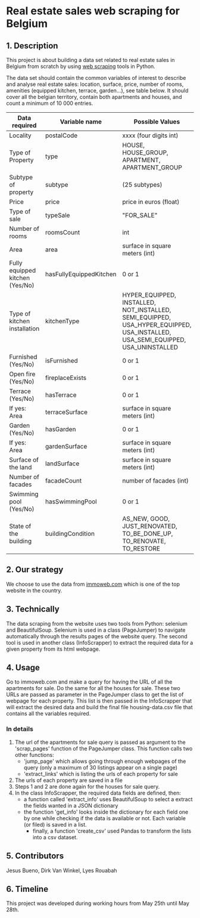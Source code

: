 # Real estate sales web scraping for Belgium

##  1. Description

This project is about building a data set related to real estate sales in Belgium from scratch
by using [web scraping](https://en.wikipedia.org/wiki/Web_scraping) tools in Python.

The data set should contain the common variables of interest to describe and analyse real estate sales:
location, surface, price, number of rooms, amenities (equipped kitchen, terrace, garden...), see table below. It should cover all
the belgian territory, contain both apartments and houses, and count a minimum of 10 000 entries.

| Data required      | Variable name          | Possible Values             |
|------------------- |------------------------|-----------------------------|
| Locality           | postalCode             |  xxxx (four digits int)     |
| Type of Property   | type                   |  HOUSE, HOUSE_GROUP, APARTMENT, APARTMENT_GROUP|
| Subtype of property | subtype             |  (25 subtypes)     |
| Price           | price             |  price in euros (float)     |
| Type of sale           | typeSale             |  "FOR_SALE"    |
| Number of rooms           | roomsCount             |  int     |
| Area           | area             |  surface in square meters (int)     |
| Fully equipped kitchen (Yes/No)           | hasFullyEquippedKitchen|  0 or 1     |
| Type of kitchen installation           | kitchenType |  HYPER_EQUIPPED, INSTALLED, NOT_INSTALLED, SEMI_EQUIPPED, USA_HYPER_EQUIPPED, USA_INSTALLED, USA_SEMI_EQUIPPED, USA_UNINSTALLED |
| Furnished (Yes/No)            | isFurnished          |  0 or 1     |
| Open fire (Yes/No) | fireplaceExists           |  0 or 1     |
| Terrace (Yes/No)           | hasTerrace        |  0 or 1     |
|   If yes: Area           | terraceSurface      |  surface in square meters (int)     |
| Garden (Yes/No)           | hasGarden             |  0 or 1     |
|   If yes: Area            | gardenSurface        |  surface in square meters (int)     |
| Surface of the land           | landSurface      |  surface in square meters (int)     |
| Number of facades           | facadeCount        |  number of facades (int)     |
| Swimming pool (Yes/No)           | hasSwimmingPool|  0 or 1     |
| State of the building            | buildingCondition|  AS_NEW, GOOD, JUST_RENOVATED, TO_BE_DONE_UP, TO_RENOVATE, TO_RESTORE     |


##  2. Our strategy
We choose to use the data from [immoweb.com](http://www.immoweb.com) which is one of the top website in the country.


##  3. Technically
The data scraping from the website uses two tools from Python: selenium and BeautifulSoup. Selenium is used in a class (PageJumper) to navigate
automatically through the results pages of the website query. The second tool is used in another class (InfoScrapper) to extract the required data for a given property from its html webpage.


##  4. Usage
Go to immoweb.com and make a query for having the URL of all the apartments for sale. Do the same for all the houses for sale.
These two URLs are passed as parameter in the PageJumper class to get the list of webpage for each property.
This list is then passed in the InfoScrapper that will extract the desired data and build the final file housing-data.csv file that contains all the variables required.

### In details

1. The url of the apartments for sale query is passed as argument to the 'scrap_pages' function 
of the PageJumper class. This function calls two other functions:
    - 'jump_page' which allows going through enough webpages of the query (only a maximum of 30 listings appear on a single page)
    - 'extract_links' which is listing the urls of each property for sale
2. The urls of each property are saved in a file
3. Steps 1 and 2 are done again for the houses for sale query.
4. In the class InfoScrapper, the required data fields are defined, then:
   - a function called 'extract_info' uses BeautifulSoup to select a extract the fields wanted in a JSON dictionary
   - the function 'get_info' looks inside the dictionary for each field one by one while checking if the data is available or not.
   Each variable (or filed) is saved in a list.
     - finally, a function 'create_csv' used Pandas to transform the lists into a csv dataset.
   

##  5. Contributors
Jesus Bueno, Dirk Van Winkel, Lyes Rouabah

##  6. Timeline
This project was developed during working hours from May 25th until May 28th.
